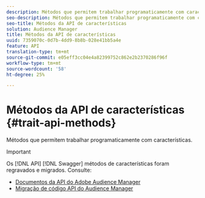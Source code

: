 ```yaml
---
description: Métodos que permitem trabalhar programaticamente com características.
seo-description: Métodos que permitem trabalhar programaticamente com características.
seo-title: Métodos da API de características
solution: Audience Manager
title: Métodos da API de características
uuid: 7359070c-0d7b-4dd9-8b8b-028e41bb5a4e
feature: API
translation-type: tm+mt
source-git-commit: e05eff3cc04e4a82399752c862e2b2370286f96f
workflow-type: tm+mt
source-wordcount: '58'
ht-degree: 25%

---
```



# Métodos da API de características {#trait-api-methods}

Métodos que permitem trabalhar programaticamente com características.

>[!IMPORTANT]
>
>Os [!DNL API] [!DNL Swagger] métodos de características foram regravados e migrados. Consulte:
>
>* [Documentos da API do Adobe Audience Manager](https://bank.demdex.com/portal/swagger/index.html)
>* [Migração de código API do Audience Manager](../../api/api-swagger-migration.md)
